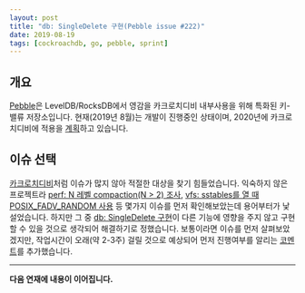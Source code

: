 ```yaml
---
layout: post
title: "db: SingleDelete 구현(Pebble issue #222)"
date: 2019-08-19
tags: [cockroachdb, go, pebble, sprint]
---
```


## 개요

[Pebble](https://github.com/petermattis/pebble)은 LevelDB/RocksDB에서 영감을 카크로치디비 내부사용을 위해 특화된 키-밸류 저장소입니다. 현재(2019년 8월)는 개발이 진행중인 상태이며, 2020년에 카크로치디비에 적용을 [계획](https://github.com/petermattis/pebble/issues/233)하고 있습니다.

## 이슈 선택

[카크로치디비](https://github.com/cockroachdb/cockroach/issues)처럼 이슈가 많지 않아 적절한 대상을 찾기 힘들었습니다. 익숙하지 않은 프로젝트라 [perf: N 레벨 compaction(N > 2) 조사](https://github.com/petermattis/pebble/issues/136), [vfs: sstables를 열 때 POSIX_FADV_RANDOM 사용](https://github.com/petermattis/pebble/issues/198) 등 몇가지 이슈를 먼저 확인해보았는데 용어부터가 낯설었습니다. 하지만 그 중 [db: SingleDelete 구현](https://github.com/petermattis/pebble/issues/222)이 다른 기능에 영향을 주지 않고 구현할 수 있을 것으로 생각되어 해결하기로 정했습니다. 보통이라면 이슈를 먼저 살펴보았겠지만, 작업시간이 오래(약 2-3주) 걸릴 것으로 예상되어 먼저 진행여부를 알리는 [코멘트](https://github.com/petermattis/pebble/issues/222#issuecomment-521638136)를 추가했습니다. 

---

**다음 연재에 내용이 이어집니다.**
